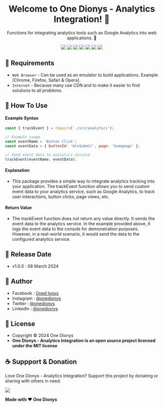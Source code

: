 <h1 align="center">Welcome to One Dionys - Analytics Integration! 👋 </h1>

<p align="center">Functions for integrating analytics tools such as Google Analytics into web applications. 💖 </p>

<p align="center">
<img src="https://img.shields.io/github/contributors/onedionys/onedionys-analytics-integration?style=flat-square">
<img src="https://img.shields.io/github/issues/onedionys/onedionys-analytics-integration?style=flat-square">
<img src="https://img.shields.io/github/stars/onedionys/onedionys-analytics-integration?style=flat-square"> 
<img src="https://img.shields.io/github/forks/onedionys/onedionys-analytics-integration?style=flat-square">
<img src="https://img.shields.io/github/last-commit/onedionys/onedionys-analytics-integration.svg?style=flat-square">
<img src="https://img.shields.io/github/languages/code-size/onedionys/onedionys-analytics-integration?style=flat-square">
<img src="https://img.shields.io/github/license/onedionys/onedionys-analytics-integration?style=flat-square">
</p>

## 💾 Requirements

* `Web Browser` - Can be used as an emulator to build applications. Example [Chrome, Firefox, Safari & Opera].
* `Internet` - Because many use CDN and to make it easier to find solutions to all problems.

## 🎯 How To Use

#### Example Syntax

```javascript
const { trackEvent } = require('./src/analytics');

// Example usage
const eventName = 'Button Click';
const eventData = { buttonId: 'btnSubmit', page: 'homepage' };

// Send event data to analytics service
trackEvent(eventName, eventData);
```

#### Explanation

* This package provides a simple way to integrate analytics tracking into your application. The trackEvent function allows you to send custom event data to your analytics service, such as Google Analytics, to track user interactions, button clicks, page views, etc.

#### Return Value

* The trackEvent function does not return any value directly. It sends the event data to the analytics service. In the example provided above, it logs the event data to the console for demonstration purposes. However, in a real-world scenario, it would send the data to the configured analytics service.

## 📆 Release Date

* v1.0.0 : 08 March 2024

## 🧑 Author

* Facebook : <a href="https://www.facebook.com/theonedionys"> Oned Ionys</a>
* Instagram : <a href="https://www.instagram.com/onedionys/"> @onedionys</a>
* Twitter : <a href="https://twitter.com/onedionys"> @onedionys</a>
* LinkedIn :  <a href="https://www.linkedin.com/in/onedionys/"> @onedionys</a>

## 📝 License

* Copyright © 2024 One Dionys
* **One Dionys - Analytics Integration is an open source project licensed under the MIT license**

## ☕️ Suppport & Donation

Love One Dionys - Analytics Integration? Support this project by donating or sharing with others in need.

<a href="https://www.buymeacoffee.com/onedionys"><img src="https://img.shields.io/badge/Buy_Me_A_Coffee-FFDD00?style=for-the-badge&logo=buy-me-a-coffee&logoColor=black"/> </a>

**Made with ❤️ One Dionys**
